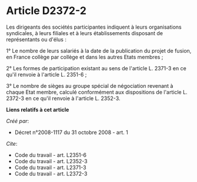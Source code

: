 # Article D2372-2

Les dirigeants des sociétés participantes indiquent à leurs organisations syndicales, à leurs filiales et à leurs
établissements disposant de représentants ou d'élus : 

1° Le nombre de leurs salariés à la date de la publication du projet de fusion, en France collège par collège et dans les
autres Etats membres ; 

2° Les formes de participation existant au sens de l'article L. 2371-3 en ce qu'il renvoie à l'article L. 2351-6 ; 

3° Le nombre de sièges au groupe spécial de négociation revenant à chaque Etat membre, calculé conformément aux dispositions
de l'article L. 2372-3 en ce qu'il renvoie à l'article L. 2352-3.

**Liens relatifs à cet article**

_Créé par_:

  - Décret n°2008-1117 du 31 octobre 2008 - art. 1

_Cite_:

  - Code du travail - art. L2351-6
  - Code du travail - art. L2352-3
  - Code du travail - art. L2371-3
  - Code du travail - art. L2372-3
